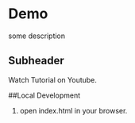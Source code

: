 # Demo

some description

## Subheader

Watch Tutorial on Youtube.

##Local Development

1. open index.html in your browser.